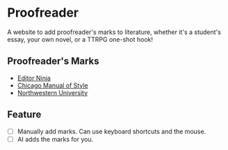 # Proofreader
A website to add proofreader's marks to literature, whether it's a student's essay, your own novel, or a TTRPG one-shot hook!

## Proofreader's Marks
- [Editor Ninja](https://editorninja.com/proofreading-marks/)
- [Chicago Manual of Style](https://www.chicagomanualofstyle.org/help-tools/proofreading-marks.html)
- [Northwestern University](https://amstp.northwestern.edu/documents/proofreading-marks-at-a-glance.pdf)

## Feature
- [ ] Manually add marks. Can use keyboard shortcuts and the mouse.
- [ ] AI adds the marks for you.
